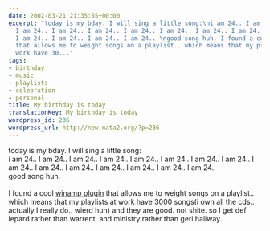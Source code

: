 ```yaml
---
date: 2002-03-21 21:35:55+00:00
excerpt: "today is my bday. I will sing a little song:\ni am 24.. I am 24.. I am 24..
  I am 24.. I am 24.. I am 24.. I am 24.. I am 24.. I am 24.. I am 24.. I am 24..
  I am 24.. I am 24.. I am 24.. I am 24.. \ngood song huh. I found a cool winamp plugin
  that allows me to weight songs on a playlist.. which means that my playlists at
  work have 30..."
tags:
- birthday
- music
- playlists
- celebration
- personal
title: My birthday is today
translationKey: My birthday is today
wordpress_id: 236
wordpress_url: http://new.nata2.org/?p=236
---
```


today is my bday. I will sing a little song:<br/>
i am 24.. I am 24.. I am 24.. I am 24.. I am 24.. I am 24.. I am 24.. I am 24.. I am 24.. I am 24.. I am 24.. I am 24.. I am 24.. I am 24.. I am 24.. <br/>
good song huh. <br/><br/>I found a cool <a href="i am 24.. I am 24.. I am 24.. ">winamp plugin</a> that allows me to weight songs on a playlist.. which means that my playlists at work have 3000 songs(i own all the cds.. actually I really do.. wierd huh) and they are good. not shite. so I get def lepard rather than warrent, and ministry rather than geri haliway. <br/>